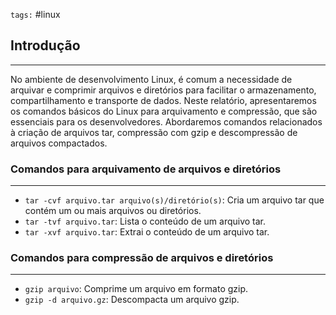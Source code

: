 `tags:` #linux 

## Introdução
---
No ambiente de desenvolvimento Linux, é comum a necessidade de arquivar e comprimir arquivos e diretórios para facilitar o armazenamento, compartilhamento e transporte de dados. Neste relatório, apresentaremos os comandos básicos do Linux para arquivamento e compressão, que são essenciais para os desenvolvedores. Abordaremos comandos relacionados à criação de arquivos tar, compressão com gzip e descompressão de arquivos compactados.


### Comandos para arquivamento de arquivos e diretórios
---
-   `tar -cvf arquivo.tar arquivo(s)/diretório(s)`: Cria um arquivo tar que contém um ou mais arquivos ou diretórios.
-   `tar -tvf arquivo.tar`: Lista o conteúdo de um arquivo tar.
-   `tar -xvf arquivo.tar`: Extrai o conteúdo de um arquivo tar.


### Comandos para compressão de arquivos e diretórios
---
-   `gzip arquivo`: Comprime um arquivo em formato gzip.
-   `gzip -d arquivo.gz`: Descompacta um arquivo gzip.